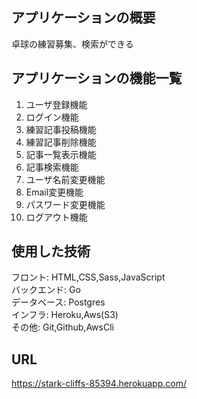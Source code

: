 ## アプリケーションの概要
卓球の練習募集、検索ができる
## アプリケーションの機能一覧
1. ユーザ登録機能
1. ログイン機能
1. 練習記事投稿機能
1. 練習記事削除機能
1. 記事一覧表示機能
1. 記事検索機能
1. ユーザ名前変更機能
1. Email変更機能
1. パスワード変更機能
1. ログアウト機能
## 使用した技術
フロント: HTML,CSS,Sass,JavaScript<br>
バックエンド: Go<br>
データベース: Postgres<br>
インフラ: Heroku,Aws(S3)<br>
その他: Git,Github,AwsCli
## URL
https://stark-cliffs-85394.herokuapp.com/